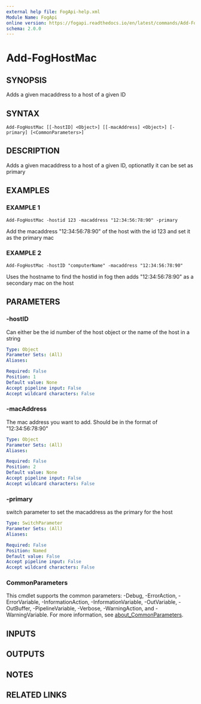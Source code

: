```yaml
---
external help file: FogApi-help.xml
Module Name: FogApi
online version: https://fogapi.readthedocs.io/en/latest/commands/Add-FogHostMac
schema: 2.0.0
---
```


# Add-FogHostMac

## SYNOPSIS
Adds a given macaddress to a host of a given ID

## SYNTAX

```
Add-FogHostMac [[-hostID] <Object>] [[-macAddress] <Object>] [-primary] [<CommonParameters>]
```

## DESCRIPTION
Adds a given macaddress to a host of a given ID, optionatlly it can be set as primary

## EXAMPLES

### EXAMPLE 1
```
Add-FogHostMac -hostid 123 -macaddress "12:34:56:78:90" -primary
```

Add the macaddress "12:34:56:78:90" of the host with the id 123 and set it as the primary mac

### EXAMPLE 2
```
Add-FogHostMac -hostID "computerName" -macaddress "12:34:56:78:90"
```

Uses the hostname to find the hostid in fog then adds "12:34:56:78:90" as a secondary mac on the host

## PARAMETERS

### -hostID
Can either be the id number of the host object or the name of the host in a string

```yaml
Type: Object
Parameter Sets: (All)
Aliases:

Required: False
Position: 1
Default value: None
Accept pipeline input: False
Accept wildcard characters: False
```

### -macAddress
The mac address you want to add.
Should be in the format of "12:34:56:78:90"

```yaml
Type: Object
Parameter Sets: (All)
Aliases:

Required: False
Position: 2
Default value: None
Accept pipeline input: False
Accept wildcard characters: False
```

### -primary
switch parameter to set the macaddress as the primary for the host

```yaml
Type: SwitchParameter
Parameter Sets: (All)
Aliases:

Required: False
Position: Named
Default value: False
Accept pipeline input: False
Accept wildcard characters: False
```

### CommonParameters
This cmdlet supports the common parameters: -Debug, -ErrorAction, -ErrorVariable, -InformationAction, -InformationVariable, -OutVariable, -OutBuffer, -PipelineVariable, -Verbose, -WarningAction, and -WarningVariable. For more information, see [about_CommonParameters](http://go.microsoft.com/fwlink/?LinkID=113216).

## INPUTS

## OUTPUTS

## NOTES

## RELATED LINKS
